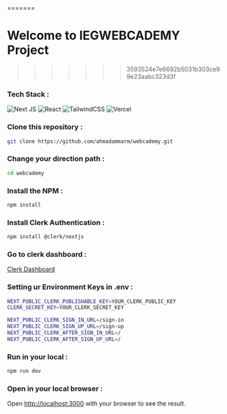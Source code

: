 =======

# Welcome to IEGWEBCADEMY Project

> > > > > > > 3593524e7e6692b5031b303ce99e23aabc323d3f

<h3>Tech Stack :</h3>

![Next JS](https://img.shields.io/badge/Next-black?style=for-the-badge&logo=next.js&logoColor=white) ![React](https://img.shields.io/badge/react-%2320232a.svg?style=for-the-badge&logo=react&logoColor=%2361DAFB) ![TailwindCSS](https://img.shields.io/badge/tailwindcss-%2338B2AC.svg?style=for-the-badge&logo=tailwind-css&logoColor=white) ![Vercel](https://img.shields.io/badge/vercel-%23000000.svg?style=for-the-badge&logo=vercel&logoColor=white)

<h3>Clone this repository :</h3>

```bash
git clone https://github.com/ahmadammarm/webcademy.git
```

<h3>Change your direction path :</h3>

```bash
cd webcademy
```

<h3>Install the NPM :</h3>

```bash
npm install
```

<h3>Install Clerk Authentication :</h3>

```bash
npm install @clerk/nextjs
```

<h3>Go to clerk dashboard :</h3>

[Clerk Dashboard](https://dashboard.clerk.com)

<h3>Setting ur Environment Keys in .env :</h3>

```bash
NEXT_PUBLIC_CLERK_PUBLISHABLE_KEY=YOUR_CLERK_PUBLIC_KEY
CLERK_SECRET_KEY=YOUR_CLERK_SECRET_KEY

NEXT_PUBLIC_CLERK_SIGN_IN_URL=/sign-in
NEXT_PUBLIC_CLERK_SIGN_UP_URL=/sign-up
NEXT_PUBLIC_CLERK_AFTER_SIGN_IN_URL=/
NEXT_PUBLIC_CLERK_AFTER_SIGN_UP_URL=/
```

<h3>Run in your local :</h3>

```bash
npm run dev
```

<h3>Open in your local browser :</h3>

Open [http://localhost:3000](http://localhost:3000) with your browser to see the result.
